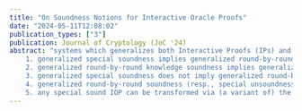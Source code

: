 ```yaml
---
title: "On Soundness Notions for Interactive Oracle Proofs"
date: "2024-05-11T12:08:02"
publication_types: ["3"]
publication: Journal of Cryptology (JoC '24)
abstract: "systems which generalizes both Interactive Proofs (IPs) and Probabilistically Checkable Proofs (PCPs). While IOPs are not any more powerful than PCPs from a complexity theory perspective, their potential to create succinct proofs and arguments has been demonstrated by many recent constructions achieving better parameters such as total proof length, alphabet size, and query complexity. In this work, we establish new results on the relationship between various notions of soundness for IOPs. First, we formally generalize the notion of round-by-round soundness (Canetti et al., STOC 2019) and round-by-round knowledge soundness (Chiesa et al., TCC 2019). Given this generalization, we then examine its relationship to the notions of generalized special soundness (Attema et al., CRYPTO 2021) and generalized special unsoundness (Attema et al., TCC 2022). We show that: 
    1. generalized special soundness implies generalized round-by-round soundness;
    2. generalized round-by-round knowledge soundness implies generalized special soundness;
    3. generalized special soundness does not imply generalized round-by-round knowledge soundness; 
    4. generalized round-by-round soundness (resp., special unsoundness) is an upper bound (resp., a lower bound) on standard soundness, and that this relationship is tight when the round-by-round soundness and special unsoundness errors are equal; and
    5. any special sound IOP can be transformed via (a variant of) the Fiat-Shamir transformation into a non-interactive proof that is adaptively sound in the Quantum Random Oracle Model."
---
```

